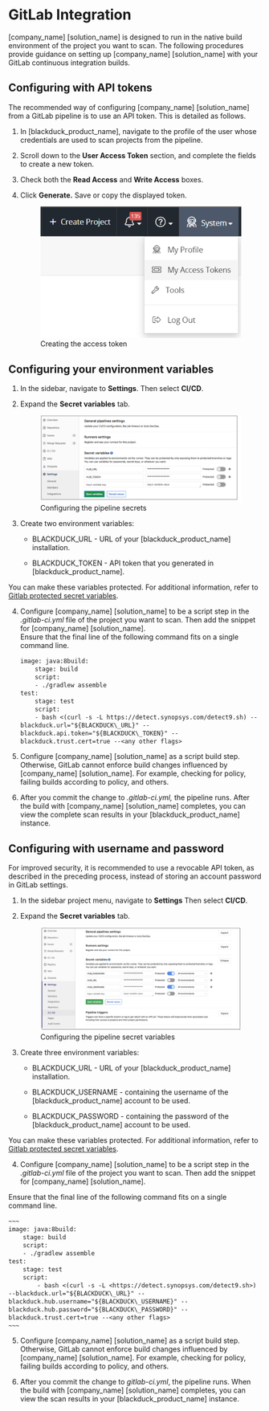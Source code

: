 # GitLab Integration
[company_name] [solution_name] is designed to run in the native build environment of the project you want to scan. The following procedures provide guidance on setting up [company_name] [solution_name] with your GitLab continuous integration builds.

## Configuring with API tokens
The recommended way of configuring [company_name] [solution_name] from a GitLab pipeline is to use an API token. This is detailed as follows.

1. In [blackduck_product_name], navigate to the profile of the user whose credentials are used to scan projects from the pipeline.
2. Scroll down to the **User Access Token** section, and complete the fields to create a new token.
3. Check both the **Read Access** and **Write Access** boxes.
4. Click **Generate.** Save or copy the displayed token.

    <figure>
    <img src="../gitlab/images/myaccesstokens.png"
         alt="Creating an access token">
    <figcaption>Creating the access token</figcaption>
    </figure>

## Configuring your environment variables
1. In the sidebar, navigate to **Settings**. Then select **CI/CD**.

2. Expand the **Secret variables** tab.  

    <figure>
    <img src="../gitlab/images/pipelineconfig1.png"
         alt="Configuring the pipeline secrets">
    <figcaption>Configuring the pipeline secrets</figcaption>
    </figure>

3. Create two environment variables:

	- BLACKDUCK\_URL - URL of your [blackduck_product_name] installation.

	- BLACKDUCK\_TOKEN - API token that you generated in [blackduck_product_name].

<note type="note">You can make these variables protected. For additional information, refer to [Gitlab protected secret variables](https://gitlab.com/help/ci/variables/README#protected-secret-variables).</note>

4. Configure [company_name] [solution_name] to be a script step in the *.gitlab-ci.yml* file of the project you want to scan. Then add the snippet for [company_name] [solution_name].   
Ensure that the final line of the following command fits on a single command line.

    ~~~
	image: java:8build:
		stage: build
		script:
		- ./gradlew assemble
	test:
		stage: test
		script:
		- bash <(curl -s -L https://detect.synopsys.com/detect9.sh) --blackduck.url="${BLACKDUCK\_URL}" --blackduck.api.token="${BLACKDUCK\_TOKEN}" --blackduck.trust.cert=true --<any other flags>
    ~~~

5.	Configure [company_name] [solution_name] as a script build step. Otherwise, GitLab cannot enforce build changes influenced by [company_name] [solution_name]. For example, checking for policy, failing builds according to policy, and others.

6.	After you commit the change to *.gitlab-ci.yml,* the pipeline runs. After the build with [company_name] [solution_name] completes, you can view the complete scan results in your [blackduck_product_name] instance.

## Configuring with username and password
For improved security, it is recommended to use a revocable API token, as described in the preceding process, instead of storing an account password in GitLab settings.

1. In the sidebar project menu, navigate to **Settings** Then select **CI/CD**.

2. Expand the **Secret variables** tab.  

	<figure>
    <img src="../gitlab/images/pipelineconfig2.png"
         alt="Configuring pipeline secret variables">
    <figcaption>Configuring the pipeline secret variables</figcaption>
    </figure>

3. Create three environment variables:

	- BLACKDUCK\_URL - URL of your [blackduck_product_name] installation.

	- BLACKDUCK\_USERNAME - containing the username of the [blackduck_product_name] account to be used.

	- BLACKDUCK\_PASSWORD - containing the password of the [blackduck_product_name] account to be used.
	
<note type="note">You can make these variables protected. For additional information, refer to [Gitlab protected secret variables](https://gitlab.com/help/ci/variables/README#protected-secret-variables).</note>

4. Configure [company_name] [solution_name] to be a script step in the *.gitlab-ci.yml* file of the project you want to scan. Then add the snippet for [company_name] [solution_name].  

Ensure that the final line of the following command fits on a single command line.

    ~~~
	image: java:8build:
		stage: build
		script:
		- ./gradlew assemble
	test:
		stage: test
		script:
			- bash <(curl -s -L <https://detect.synopsys.com/detect9.sh>) --blackduck.url="${BLACKDUCK\_URL}" --blackduck.hub.username="${BLACKDUCK\_USERNAME}" --blackduck.hub.password="${BLACKDUCK\_PASSWORD}" --blackduck.trust.cert=true --<any other flags>
    ~~~

5.	Configure [company_name] [solution_name] as a script build step. Otherwise, GitLab cannot enforce build changes influenced by [company_name] [solution_name]. For example, checking for policy, failing builds according to policy, and others.

6.	After you commit the change to *gitlab-ci.yml*, the pipeline runs. When the build with [company_name] [solution_name] completes, you can view the scan results in your [blackduck_product_name] instance.


